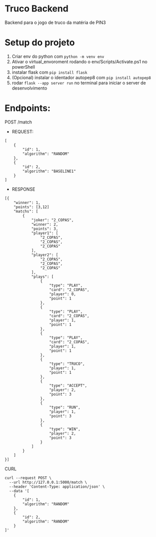 # Truco Backend
Backend para o jogo de truco da matéria de PIN3

# Setup do projeto

1. Criar env do python com ```python -m venv env```
2. Ativar o virtual_envoroment rodando o env/Scripts/Activate.ps1 no powerShell
3. instalar flask com ```pip install flask```
4. (Opcional) instalar o identador autopep8 com ```pip install autopep8```
5. rodar ```flask --app server run``` no terminal para iniciar o server de desenvolvimento

# Endpoints:
POST /match
- REQUEST:
```
[
    {
        "id": 1,
        "algorithm": "RANDOM"
    },
    {
        "id": 2,
        "algorithm": "BASELINE1"
    }
]
```

- RESPONSE
```
[{
	"winner": 1,
	"points": [3,12]
	"matchs": [
		{
			"joker": "2_COPAS",
			"winner": 2,
			"points": 3,
			"player1": [
				"2_COPAS",
				"2_COPAS",
				"2_COPAS"
			],
			"player2": [
				"2_COPAS",
				"2_COPAS",
				"2_COPAS"
			],
			"plays": [
				{
					"type": "PLAY",
					"card": "2_COPAS",
					"player": 0,
					"point": 1
				},
				{
					"type": "PLAY",
					"card": "2_COPAS",
					"player": 1,
					"point": 1
				},
				{
					"type": "PLAY",
					"card": "2_COPAS",
					"player": 1,
					"point": 1
				},
				{
					"type": "TRUCO",
					"player": 1,
					"point": 1
				},
				{
					"type": "ACCEPT",
					"player": 2,
					"point": 3
				},
				{
					"type": "RUN",
					"player": 1,
					"point": 3
				},
				{
					"type": "WIN",
					"player": 2,
					"point": 3
				}
			]
		}
	]
}]
```

CURL
```
curl --request POST \
  --url http://127.0.0.1:5000/match \
  --header 'Content-Type: application/json' \
  --data '[
    {
        "id": 1,
        "algorithm": "RANDOM"
    },
    {
        "id": 2,
        "algorithm": "RANDOM"
    }
]'

```


